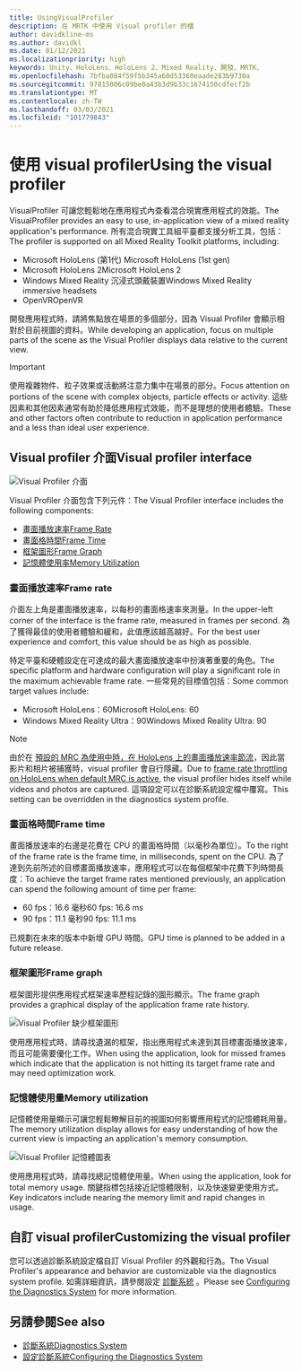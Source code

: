 ```yaml
---
title: UsingVisualProfiler
description: 在 MRTK 中使用 Visual profiler 的檔
author: davidkline-ms
ms.author: davidkl
ms.date: 01/12/2021
ms.localizationpriority: high
keywords: Unity、HoloLens、HoloLens 2、Mixed Reality、開發、MRTK、
ms.openlocfilehash: 7bfba084f59f5b345a60d53360eaade283b9730a
ms.sourcegitcommit: 97815006c09be0a43b3d9b33c1674150cdfecf2b
ms.translationtype: MT
ms.contentlocale: zh-TW
ms.lasthandoff: 03/03/2021
ms.locfileid: "101779843"
---
```

# <a name="using-the-visual-profiler"></a><span data-ttu-id="b695f-104">使用 visual profiler</span><span class="sxs-lookup"><span data-stu-id="b695f-104">Using the visual profiler</span></span>

<span data-ttu-id="b695f-105">VisualProfiler 可讓您輕鬆地在應用程式內查看混合現實應用程式的效能。</span><span class="sxs-lookup"><span data-stu-id="b695f-105">The VisualProfiler provides an easy to use, in-application view of a mixed reality application's performance.</span></span> <span data-ttu-id="b695f-106">所有混合現實工具組平臺都支援分析工具，包括：</span><span class="sxs-lookup"><span data-stu-id="b695f-106">The profiler is supported on all Mixed Reality Toolkit platforms, including:</span></span>

- <span data-ttu-id="b695f-107">Microsoft HoloLens (第1代) </span><span class="sxs-lookup"><span data-stu-id="b695f-107">Microsoft HoloLens (1st gen)</span></span>
- <span data-ttu-id="b695f-108">Microsoft HoloLens 2</span><span class="sxs-lookup"><span data-stu-id="b695f-108">Microsoft HoloLens 2</span></span>
- <span data-ttu-id="b695f-109">Windows Mixed Reality 沉浸式頭戴裝置</span><span class="sxs-lookup"><span data-stu-id="b695f-109">Windows Mixed Reality immersive headsets</span></span>
- <span data-ttu-id="b695f-110">OpenVR</span><span class="sxs-lookup"><span data-stu-id="b695f-110">OpenVR</span></span>

<span data-ttu-id="b695f-111">開發應用程式時，請將焦點放在場景的多個部分，因為 Visual Profiler 會顯示相對於目前視圖的資料。</span><span class="sxs-lookup"><span data-stu-id="b695f-111">While developing an application, focus on multiple parts of the scene as the Visual Profiler displays data relative to the current view.</span></span>

> [!IMPORTANT]
> <span data-ttu-id="b695f-112">使用複雜物件、粒子效果或活動將注意力集中在場景的部分。</span><span class="sxs-lookup"><span data-stu-id="b695f-112">Focus attention on portions of the scene with complex objects, particle effects or activity.</span></span> <span data-ttu-id="b695f-113">這些因素和其他因素通常有助於降低應用程式效能，而不是理想的使用者體驗。</span><span class="sxs-lookup"><span data-stu-id="b695f-113">These and other factors often contribute to reduction in application performance and a less than ideal user experience.</span></span>

## <a name="visual-profiler-interface"></a><span data-ttu-id="b695f-114">Visual profiler 介面</span><span class="sxs-lookup"><span data-stu-id="b695f-114">Visual profiler interface</span></span>

![Visual Profiler 介面](../images/diagnostics/VisualProfiler.png)

<span data-ttu-id="b695f-116">Visual Profiler 介面包含下列元件：</span><span class="sxs-lookup"><span data-stu-id="b695f-116">The Visual Profiler interface includes the following components:</span></span>

- [<span data-ttu-id="b695f-117">畫面播放速率</span><span class="sxs-lookup"><span data-stu-id="b695f-117">Frame Rate</span></span>](#frame-rate)
- [<span data-ttu-id="b695f-118">畫面格時間</span><span class="sxs-lookup"><span data-stu-id="b695f-118">Frame Time</span></span>](#frame-time)
- [<span data-ttu-id="b695f-119">框架圖形</span><span class="sxs-lookup"><span data-stu-id="b695f-119">Frame Graph</span></span>](#frame-graph)
- [<span data-ttu-id="b695f-120">記憶體使用率</span><span class="sxs-lookup"><span data-stu-id="b695f-120">Memory Utilization</span></span>](#memory-utilization)

### <a name="frame-rate"></a><span data-ttu-id="b695f-121">畫面播放速率</span><span class="sxs-lookup"><span data-stu-id="b695f-121">Frame rate</span></span>

<span data-ttu-id="b695f-122">介面左上角是畫面播放速率，以每秒的畫面格速率來測量。</span><span class="sxs-lookup"><span data-stu-id="b695f-122">In the upper-left corner of the interface is the frame rate, measured in frames per second.</span></span> <span data-ttu-id="b695f-123">為了獲得最佳的使用者體驗和緩和，此值應該越高越好。</span><span class="sxs-lookup"><span data-stu-id="b695f-123">For the best user experience and comfort, this value should be as high as possible.</span></span>

<span data-ttu-id="b695f-124">特定平臺和硬體設定在可達成的最大畫面播放速率中扮演著重要的角色。</span><span class="sxs-lookup"><span data-stu-id="b695f-124">The specific platform and hardware configuration will play a significant role in the maximum achievable frame rate.</span></span> <span data-ttu-id="b695f-125">一些常見的目標值包括：</span><span class="sxs-lookup"><span data-stu-id="b695f-125">Some common target values include:</span></span>

- <span data-ttu-id="b695f-126">Microsoft HoloLens：60</span><span class="sxs-lookup"><span data-stu-id="b695f-126">Microsoft HoloLens: 60</span></span>
- <span data-ttu-id="b695f-127">Windows Mixed Reality Ultra：90</span><span class="sxs-lookup"><span data-stu-id="b695f-127">Windows Mixed Reality Ultra: 90</span></span>

> [!NOTE]
> <span data-ttu-id="b695f-128">由於在 [預設的 MRC 為使用中時，在 HoloLens 上的畫面播放速率節流](https://docs.microsoft.com/windows/mixed-reality/mixed-reality-capture-for-developers#what-to-expect-when-mrc-is-enabled-on-hololens)，因此當影片和相片被捕獲時，visual profiler 會自行隱藏。</span><span class="sxs-lookup"><span data-stu-id="b695f-128">Due to [frame rate throttling on HoloLens when default MRC is active](https://docs.microsoft.com/windows/mixed-reality/mixed-reality-capture-for-developers#what-to-expect-when-mrc-is-enabled-on-hololens), the visual profiler hides itself while videos and photos are captured.</span></span> <span data-ttu-id="b695f-129">這項設定可以在診斷系統設定檔中覆寫。</span><span class="sxs-lookup"><span data-stu-id="b695f-129">This setting can be overridden in the diagnostics system profile.</span></span>

### <a name="frame-time"></a><span data-ttu-id="b695f-130">畫面格時間</span><span class="sxs-lookup"><span data-stu-id="b695f-130">Frame time</span></span>

<span data-ttu-id="b695f-131">畫面播放速率的右邊是花費在 CPU 的畫面格時間（以毫秒為單位）。</span><span class="sxs-lookup"><span data-stu-id="b695f-131">To the right of the frame rate is the frame time, in milliseconds, spent on the CPU.</span></span> <span data-ttu-id="b695f-132">為了達到先前所述的目標畫面播放速率，應用程式可以在每個框架中花費下列時間長度：</span><span class="sxs-lookup"><span data-stu-id="b695f-132">To achieve the target frame rates mentioned previously, an application can spend the following amount of time per frame:</span></span>

- <span data-ttu-id="b695f-133">60 fps：16.6 毫秒</span><span class="sxs-lookup"><span data-stu-id="b695f-133">60 fps: 16.6 ms</span></span>
- <span data-ttu-id="b695f-134">90 fps：11.1 毫秒</span><span class="sxs-lookup"><span data-stu-id="b695f-134">90 fps: 11.1 ms</span></span>

<span data-ttu-id="b695f-135">已規劃在未來的版本中新增 GPU 時間。</span><span class="sxs-lookup"><span data-stu-id="b695f-135">GPU time is planned to be added in a future release.</span></span>

### <a name="frame-graph"></a><span data-ttu-id="b695f-136">框架圖形</span><span class="sxs-lookup"><span data-stu-id="b695f-136">Frame graph</span></span>

<span data-ttu-id="b695f-137">框架圖形提供應用程式框架速率歷程記錄的圖形顯示。</span><span class="sxs-lookup"><span data-stu-id="b695f-137">The frame graph provides a graphical display of the application frame rate history.</span></span>

![Visual Profiler 缺少框架圖形](../images/diagnostics/VisualProfilerMissedFrames.png)

<span data-ttu-id="b695f-139">使用應用程式時，請尋找遺漏的框架，指出應用程式未達到其目標畫面播放速率，而且可能需要優化工作。</span><span class="sxs-lookup"><span data-stu-id="b695f-139">When using the application, look for missed frames which indicate that the application is not hitting its target frame rate and may need optimization work.</span></span>

### <a name="memory-utilization"></a><span data-ttu-id="b695f-140">記憶體使用量</span><span class="sxs-lookup"><span data-stu-id="b695f-140">Memory utilization</span></span>

<span data-ttu-id="b695f-141">記憶體使用量顯示可讓您輕鬆瞭解目前的視圖如何影響應用程式的記憶體耗用量。</span><span class="sxs-lookup"><span data-stu-id="b695f-141">The memory utilization display allows for easy understanding of how the current view is impacting an application's memory consumption.</span></span>

![Visual Profiler 記憶體圖表](../images/diagnostics/VisualProfilerMemory.png)

<span data-ttu-id="b695f-143">使用應用程式時，請尋找總記憶體使用量。</span><span class="sxs-lookup"><span data-stu-id="b695f-143">When using the application, look for total memory usage.</span></span> <span data-ttu-id="b695f-144">關鍵指標包括接近記憶體限制，以及快速變更使用方式。</span><span class="sxs-lookup"><span data-stu-id="b695f-144">Key indicators include nearing the memory limit and rapid changes in usage.</span></span>

## <a name="customizing-the-visual-profiler"></a><span data-ttu-id="b695f-145">自訂 visual profiler</span><span class="sxs-lookup"><span data-stu-id="b695f-145">Customizing the visual profiler</span></span>

<span data-ttu-id="b695f-146">您可以透過診斷系統設定檔自訂 Visual Profiler 的外觀和行為。</span><span class="sxs-lookup"><span data-stu-id="b695f-146">The Visual Profiler's appearance and behavior are customizable via the diagnostics system profile.</span></span> <span data-ttu-id="b695f-147">如需詳細資訊，請參閱設定 [診斷系統](configuring-diagnostics.md) 。</span><span class="sxs-lookup"><span data-stu-id="b695f-147">Please see [Configuring the Diagnostics System](configuring-diagnostics.md) for more information.</span></span>

## <a name="see-also"></a><span data-ttu-id="b695f-148">另請參閱</span><span class="sxs-lookup"><span data-stu-id="b695f-148">See also</span></span>

- [<span data-ttu-id="b695f-149">診斷系統</span><span class="sxs-lookup"><span data-stu-id="b695f-149">Diagnostics System</span></span>](diagnostics-system-getting-started.md)
- [<span data-ttu-id="b695f-150">設定診斷系統</span><span class="sxs-lookup"><span data-stu-id="b695f-150">Configuring the Diagnostics System</span></span>](configuring-diagnostics.md)
